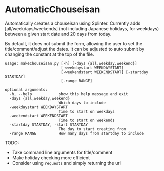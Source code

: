 # AutomaticChouseisan

Automatically creates a chouseisan using Splinter.  Currently adds [all/weekdays/weekends] (not including Japanese holidays, for weekdays) between a given start date and 20 days from today.

By default, it does not submit the form, allowing the user to set the title/comment/adjust the dates.  It can be adjusted to auto submit by changing the constant at the top of the file.

    usage: makeChouseisan.py [-h] [-days {all,weekday,weekend}]
                             [-weekdaystart WEEKDAYSTART]
                             [-weekendstart WEEKENDSTART] [-startday STARTDAY]
                             [-range RANGE]
    
    optional arguments:
      -h, --help            show this help message and exit
      -days {all,weekday,weekend}
                            Which days to include
      -weekdaystart WEEKDAYSTART
                            Time to start on weekdays
      -weekendstart WEEKENDSTART
                            Time to start on weekends
      -startday STARTDAY, -start STARTDAY
                            The day to start creating from
      -range RANGE          How many days from startday to include

TODO:
* Take command line arguments for title/comment
* Make holiday checking more efficient
* Consider using `requests` and simply returning the url
